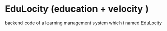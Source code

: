 # EduLocity (education + velocity )
backend code of a learning management system which i named EduLocity
